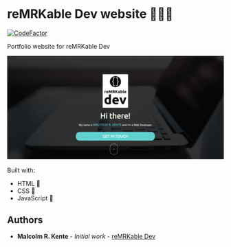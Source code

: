 # reMRKable Dev website 🚀🚀🚀

[![CodeFactor](https://www.codefactor.io/repository/github/remrkabledev/mrk-website/badge)](https://www.codefactor.io/repository/github/remrkabledev/mrk-website)

Portfolio website for reMRKable Dev

![remrkable-gif](remrkable.gif)

Built with:

- HTML 📐
- CSS 🎨
- JavaScript 🧮

## Authors

* **Malcolm R. Kente** - *Initial work* - [reMRKable Dev](https://remrkabledev.com/)
